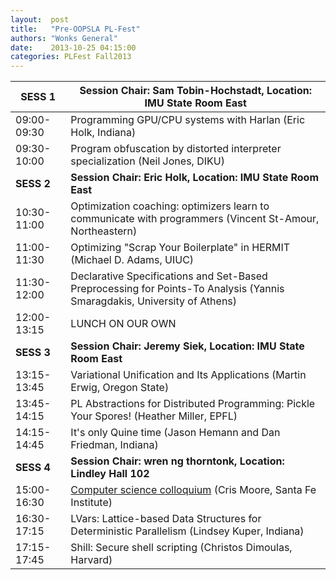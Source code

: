 ```yaml
--- 
layout:  post 
title:   "Pre-OOPSLA PL-Fest"
authors: "Wonks General" 
date:    2013-10-25 04:15:00 
categories: PLFest Fall2013
--- 
```


| **SESS 1** | **Session Chair: Sam Tobin-Hochstadt, Location: IMU State Room East** |
|---------------|--------------------------------------------------------------------|
| 09:00-09:30   |  Programming GPU/CPU systems with Harlan (Eric Holk, Indiana)      |
| 09:30-10:00   |  Program obfuscation by distorted interpreter specialization (Neil Jones, DIKU) |
| **SESS 2** | **Session Chair: Eric Holk, Location: IMU State Room East** |
| 10:30-11:00   | Optimization coaching: optimizers learn to communicate with programmers (Vincent St-Amour, Northeastern) |
| 11:00-11:30   | Optimizing "Scrap Your Boilerplate" in HERMIT (Michael D. Adams, UIUC) |
| 11:30-12:00   | Declarative Specifications and Set-Based Preprocessing for Points-To Analysis (Yannis Smaragdakis, University of Athens) |
| 12:00-13:15 | LUNCH ON OUR OWN |
| **SESS 3** | **Session Chair: Jeremy Siek, Location: IMU State Room East** |
| 13:15-13:45 | Variational Unification and Its Applications (Martin Erwig, Oregon State) |
| 13:45-14:15 | PL Abstractions for Distributed Programming: Pickle Your Spores! (Heather Miller, EPFL) |
| 14:15-14:45 | It's only Quine time (Jason Hemann and Dan Friedman, Indiana) |
| **SESS 4** | **Session Chair: wren ng thorntonk, Location: Lindley Hall 102** |
| 15:00-16:30 | [Computer science colloquium](https://onestart.iu.edu/ccl-prd/EventMaintenance.do?methodToCall=viewEvent&eventId=7098710&pubCalId=GRP1557) (Cris Moore, Santa Fe Institute) |
| 16:30-17:15 | LVars: Lattice-based Data Structures for Deterministic Parallelism (Lindsey Kuper, Indiana) |
| 17:15-17:45 | Shill: Secure shell scripting (Christos Dimoulas, Harvard) |


